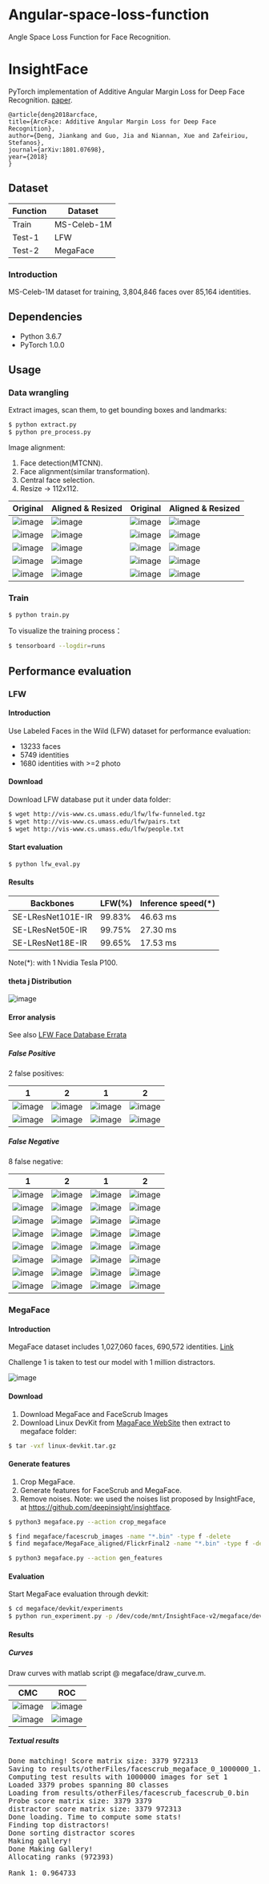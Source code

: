 # Angular-space-loss-function
Angle Space Loss Function for Face Recognition.
# InsightFace

PyTorch implementation of Additive Angular Margin Loss for Deep Face Recognition.
[paper](https://arxiv.org/pdf/1801.07698.pdf).
```
@article{deng2018arcface,
title={ArcFace: Additive Angular Margin Loss for Deep Face Recognition},
author={Deng, Jiankang and Guo, Jia and Niannan, Xue and Zafeiriou, Stefanos},
journal={arXiv:1801.07698},
year={2018}
}
```
## Dataset

Function|Dataset|
|---|---|
|Train|MS-Celeb-1M|
|Test-1|LFW|
|Test-2|MegaFace|

### Introduction

MS-Celeb-1M dataset for training, 3,804,846 faces over 85,164 identities.


## Dependencies
- Python 3.6.7
- PyTorch 1.0.0

## Usage

### Data wrangling
Extract images, scan them, to get bounding boxes and landmarks:
```bash
$ python extract.py
$ python pre_process.py
```

Image alignment:
1. Face detection(MTCNN).
2. Face alignment(similar transformation).
3. Central face selection.
4. Resize -> 112x112. 

Original | Aligned & Resized | Original | Aligned & Resized |
|---|---|---|---|
|![image](https://github.com/foamliu/InsightFace/raw/master/images/0_raw.jpg)|![image](https://github.com/foamliu/InsightFace/raw/master/images/0_img.jpg)|![image](https://github.com/foamliu/InsightFace/raw/master/images/1_raw.jpg)|![image](https://github.com/foamliu/InsightFace/raw/master/images/1_img.jpg)|
|![image](https://github.com/foamliu/InsightFace/raw/master/images/2_raw.jpg)|![image](https://github.com/foamliu/InsightFace/raw/master/images/2_img.jpg)|![image](https://github.com/foamliu/InsightFace/raw/master/images/3_raw.jpg)|![image](https://github.com/foamliu/InsightFace/raw/master/images/3_img.jpg)|
|![image](https://github.com/foamliu/InsightFace/raw/master/images/4_raw.jpg)|![image](https://github.com/foamliu/InsightFace/raw/master/images/4_img.jpg)|![image](https://github.com/foamliu/InsightFace/raw/master/images/5_raw.jpg)|![image](https://github.com/foamliu/InsightFace/raw/master/images/5_img.jpg)|
|![image](https://github.com/foamliu/InsightFace/raw/master/images/6_raw.jpg)|![image](https://github.com/foamliu/InsightFace/raw/master/images/6_img.jpg)|![image](https://github.com/foamliu/InsightFace/raw/master/images/7_raw.jpg)|![image](https://github.com/foamliu/InsightFace/raw/master/images/7_img.jpg)|
|![image](https://github.com/foamliu/InsightFace/raw/master/images/8_raw.jpg)|![image](https://github.com/foamliu/InsightFace/raw/master/images/8_img.jpg)|![image](https://github.com/foamliu/InsightFace/raw/master/images/9_raw.jpg)|![image](https://github.com/foamliu/InsightFace/raw/master/images/9_img.jpg)|

### Train
```bash
$ python train.py
```

To visualize the training process：
```bash
$ tensorboard --logdir=runs
```

## Performance evaluation

### LFW

#### Introduction
Use Labeled Faces in the Wild (LFW) dataset for performance evaluation:

- 13233 faces
- 5749 identities
- 1680 identities with >=2 photo

#### Download
Download LFW database put it under data folder:
```bash
$ wget http://vis-www.cs.umass.edu/lfw/lfw-funneled.tgz
$ wget http://vis-www.cs.umass.edu/lfw/pairs.txt
$ wget http://vis-www.cs.umass.edu/lfw/people.txt
```

#### Start evaluation
```bash
$ python lfw_eval.py
```

#### Results
Backbones|LFW(%)|Inference speed(*)| 
|---|---|---|
|SE-LResNet101E-IR|99.83%|46.63 ms|
|SE-LResNet50E-IR|99.75%|27.30 ms|
|SE-LResNet18E-IR|99.65%|17.53 ms|

Note(*): with 1 Nvidia Tesla P100.

#### theta j Distribution

![image](https://github.com/foamliu/InsightFace-v2/raw/master/images/theta_dist.png)

#### Error analysis
See also [LFW Face Database Errata](http://vis-www.cs.umass.edu/lfw/index.html#errata)

##### False Positive
2 false positives:

1|2|1|2|
|---|---|---|---|
|![image](https://github.com/foamliu/InsightFace-v2/raw/master/images/0_fp_0.jpg)|![image](https://github.com/foamliu/InsightFace-v2/raw/master/images/0_fp_1.jpg)|![image](https://github.com/foamliu/InsightFace-v2/raw/master/images/1_fp_0.jpg)|![image](https://github.com/foamliu/InsightFace-v2/raw/master/images/1_fp_1.jpg)|
|![image](https://github.com/foamliu/InsightFace-v2/raw/master/images/0_fp_0_aligned.jpg)|![image](https://github.com/foamliu/InsightFace-v2/raw/master/images/0_fp_1_aligned.jpg)|![image](https://github.com/foamliu/InsightFace-v2/raw/master/images/1_fp_0_aligned.jpg)|![image](https://github.com/foamliu/InsightFace-v2/raw/master/images/1_fp_1_aligned.jpg)|


##### False Negative
8 false negative:

1|2|1|2|
|---|---|---|---|
|![image](https://github.com/foamliu/InsightFace-v2/raw/master/images/0_fn_0.jpg)|![image](https://github.com/foamliu/InsightFace-v2/raw/master/images/0_fn_1.jpg)|![image](https://github.com/foamliu/InsightFace-v2/raw/master/images/1_fn_0.jpg)|![image](https://github.com/foamliu/InsightFace-v2/raw/master/images/1_fn_1.jpg)|
|![image](https://github.com/foamliu/InsightFace-v2/raw/master/images/0_fn_0_aligned.jpg)|![image](https://github.com/foamliu/InsightFace-v2/raw/master/images/0_fn_1_aligned.jpg)|![image](https://github.com/foamliu/InsightFace-v2/raw/master/images/1_fn_0_aligned.jpg)|![image](https://github.com/foamliu/InsightFace-v2/raw/master/images/1_fn_1_aligned.jpg)|
|![image](https://github.com/foamliu/InsightFace-v2/raw/master/images/2_fn_0.jpg)|![image](https://github.com/foamliu/InsightFace-v2/raw/master/images/2_fn_1.jpg)|![image](https://github.com/foamliu/InsightFace-v2/raw/master/images/3_fn_0.jpg)|![image](https://github.com/foamliu/InsightFace-v2/raw/master/images/3_fn_1.jpg)|
|![image](https://github.com/foamliu/InsightFace-v2/raw/master/images/2_fn_0_aligned.jpg)|![image](https://github.com/foamliu/InsightFace-v2/raw/master/images/2_fn_1_aligned.jpg)|![image](https://github.com/foamliu/InsightFace-v2/raw/master/images/3_fn_0_aligned.jpg)|![image](https://github.com/foamliu/InsightFace-v2/raw/master/images/3_fn_1_aligned.jpg)|
|![image](https://github.com/foamliu/InsightFace-v2/raw/master/images/4_fn_0.jpg)|![image](https://github.com/foamliu/InsightFace-v2/raw/master/images/4_fn_1.jpg)|![image](https://github.com/foamliu/InsightFace-v2/raw/master/images/5_fn_0.jpg)|![image](https://github.com/foamliu/InsightFace-v2/raw/master/images/5_fn_1.jpg)|
|![image](https://github.com/foamliu/InsightFace-v2/raw/master/images/4_fn_0_aligned.jpg)|![image](https://github.com/foamliu/InsightFace-v2/raw/master/images/4_fn_1_aligned.jpg)|![image](https://github.com/foamliu/InsightFace-v2/raw/master/images/5_fn_0_aligned.jpg)|![image](https://github.com/foamliu/InsightFace-v2/raw/master/images/5_fn_1_aligned.jpg)|
|![image](https://github.com/foamliu/InsightFace-v2/raw/master/images/6_fn_0.jpg)|![image](https://github.com/foamliu/InsightFace-v2/raw/master/images/6_fn_1.jpg)|![image](https://github.com/foamliu/InsightFace-v2/raw/master/images/7_fn_0.jpg)|![image](https://github.com/foamliu/InsightFace-v2/raw/master/images/7_fn_1.jpg)|
|![image](https://github.com/foamliu/InsightFace-v2/raw/master/images/6_fn_0_aligned.jpg)|![image](https://github.com/foamliu/InsightFace-v2/raw/master/images/6_fn_1_aligned.jpg)|![image](https://github.com/foamliu/InsightFace-v2/raw/master/images/7_fn_0_aligned.jpg)|![image](https://github.com/foamliu/InsightFace-v2/raw/master/images/7_fn_1_aligned.jpg)|


### MegaFace
 
#### Introduction
 
MegaFace dataset includes 1,027,060 faces, 690,572 identities. [Link](http://megaface.cs.washington.edu/)
 
Challenge 1 is taken to test our model with 1 million distractors. 

![image](https://github.com/foamliu/InsightFace-v2/raw/master/images/megaface_stats.png)
 
#### Download

1. Download MegaFace and FaceScrub Images
2. Download Linux DevKit from [MagaFace WebSite](http://megaface.cs.washington.edu/) then extract to megaface folder:

```bash
$ tar -vxf linux-devkit.tar.gz
```
 
#### Generate features

1. Crop MegaFace.
2. Generate features for FaceScrub and MegaFace.
3. Remove noises. 
Note: we used the noises list proposed by InsightFace, at https://github.com/deepinsight/insightface.

```bash
$ python3 megaface.py --action crop_megaface

$ find megaface/facescrub_images -name "*.bin" -type f -delete
$ find megaface/MegaFace_aligned/FlickrFinal2 -name "*.bin" -type f -delete

$ python3 megaface.py --action gen_features
```

#### Evaluation

Start MegaFace evaluation through devkit: 

```bash
$ cd megaface/devkit/experiments
$ python run_experiment.py -p /dev/code/mnt/InsightFace-v2/megaface/devkit/templatelists/facescrub_uncropped_features_list.json /dev/code/mnt/InsightFace-v2/megaface/MegaFace_aligned/FlickrFinal2 /dev/code/mnt/InsightFace-v2/megaface/facescrub_images _0.bin results -s 1000000
```

#### Results

##### Curves

Draw curves with matlab script @ megaface/draw_curve.m. 

CMC|ROC|
|---|---|
|![image](https://github.com/foamliu/InsightFace-v2/raw/master/images/megaface_cmc.jpg)|![image](https://github.com/foamliu/InsightFace-v2/raw/master/images/megaface_roc.jpg)|
|![image](https://github.com/foamliu/InsightFace-v2/raw/master/images/megaface_cmc_2.jpg)|![image](https://github.com/foamliu/InsightFace-v2/raw/master/images/megaface_roc_2.jpg)|

##### Textual results
<pre>
Done matching! Score matrix size: 3379 972313
Saving to results/otherFiles/facescrub_megaface_0_1000000_1.bin
Computing test results with 1000000 images for set 1
Loaded 3379 probes spanning 80 classes
Loading from results/otherFiles/facescrub_facescrub_0.bin
Probe score matrix size: 3379 3379
distractor score matrix size: 3379 972313
Done loading. Time to compute some stats!
Finding top distractors!
Done sorting distractor scores
Making gallery!
Done Making Gallery!
Allocating ranks (972393)

Rank 1: 0.964733
</pre>
